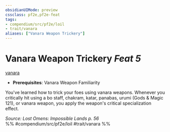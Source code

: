 ```yaml
---
obsidianUIMode: preview
cssclass: pf2e,pf2e-feat
tags:
- compendium/src/pf2e/loil
- trait/vanara
aliases: ["Vanara Weapon Trickery"]
---
```

# Vanara Weapon Trickery  *Feat 5*  
[vanara](rules/traits/vanara-loil.md "Vanara Ancestry & Heritage Trait")  

- **Prerequisites**: Vanara Weapon Familiarity

You've learned how to trick your foes using vanara weapons. Whenever you critically hit using a bo staff, chakram, katar, panabas, urumi (Gods & Magic 121), or vanara weapon, you apply the weapon's critical specialization effect.

*Source: Lost Omens: Impossible Lands p. 56*  
%% #compendium/src/pf2e/loil #trait/vanara %%